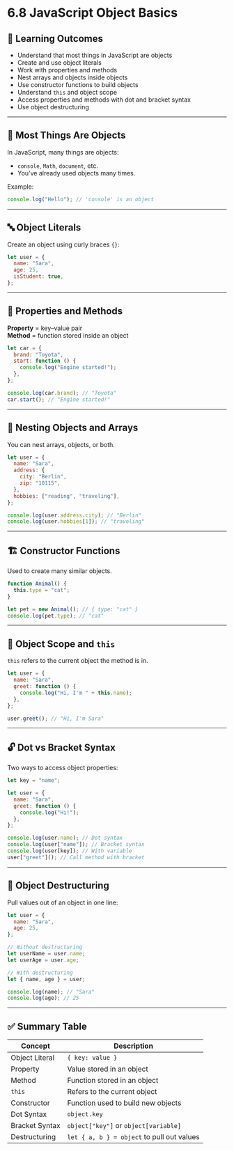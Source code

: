 # 6.8 JavaScript Object Basics

## 📌 Learning Outcomes

- Understand that most things in JavaScript are objects
- Create and use object literals
- Work with properties and methods
- Nest arrays and objects inside objects
- Use constructor functions to build objects
- Understand `this` and object scope
- Access properties and methods with dot and bracket syntax
- Use object destructuring

---

## 🧠 Most Things Are Objects

In JavaScript, many things are objects:

- `console`, `Math`, `document`, etc.
- You’ve already used objects many times.

Example:

```javascript
console.log("Hello"); // 'console' is an object
```

---

## 🔤 Object Literals

Create an object using curly braces `{}`:

```javascript
let user = {
  name: "Sara",
  age: 25,
  isStudent: true,
};
```

---

## 🧱 Properties and Methods

**Property** = key–value pair  
**Method** = function stored inside an object

```javascript
let car = {
  brand: "Toyota",
  start: function () {
    console.log("Engine started!");
  },
};

console.log(car.brand); // "Toyota"
car.start(); // "Engine started!"
```

---

## 🧳 Nesting Objects and Arrays

You can nest arrays, objects, or both.

```javascript
let user = {
  name: "Sara",
  address: {
    city: "Berlin",
    zip: "10115",
  },
  hobbies: ["reading", "traveling"],
};

console.log(user.address.city); // "Berlin"
console.log(user.hobbies[1]); // "traveling"
```

---

## 🏗 Constructor Functions

Used to create many similar objects.

```javascript
function Animal() {
  this.type = "cat";
}

let pet = new Animal(); // { type: "cat" }
console.log(pet.type); // "cat"
```

---

## 🔁 Object Scope and `this`

`this` refers to the current object the method is in.

```javascript
let user = {
  name: "Sara",
  greet: function () {
    console.log("Hi, I'm " + this.name);
  },
};

user.greet(); // "Hi, I'm Sara"
```

---

## 🔓 Dot vs Bracket Syntax

Two ways to access object properties:

```javascript
let key = "name";

let user = {
  name: "Sara",
  greet: function () {
    console.log("Hi!");
  },
};

console.log(user.name); // Dot syntax
console.log(user["name"]); // Bracket syntax
console.log(user[key]); // With variable
user["greet"](); // Call method with bracket
```

---

## 🧩 Object Destructuring

Pull values out of an object in one line:

```javascript
let user = {
  name: "Sara",
  age: 25,
};

// Without destructuring
let userName = user.name;
let userAge = user.age;

// With destructuring
let { name, age } = user;

console.log(name); // "Sara"
console.log(age); // 25
```

---

## ✅ Summary Table

| Concept        | Description                                |
| -------------- | ------------------------------------------ |
| Object Literal | `{ key: value }`                           |
| Property       | Value stored in an object                  |
| Method         | Function stored in an object               |
| `this`         | Refers to the current object               |
| Constructor    | Function used to build new objects         |
| Dot Syntax     | `object.key`                               |
| Bracket Syntax | `object["key"]` or `object[variable]`      |
| Destructuring  | `let { a, b } = object` to pull out values |
